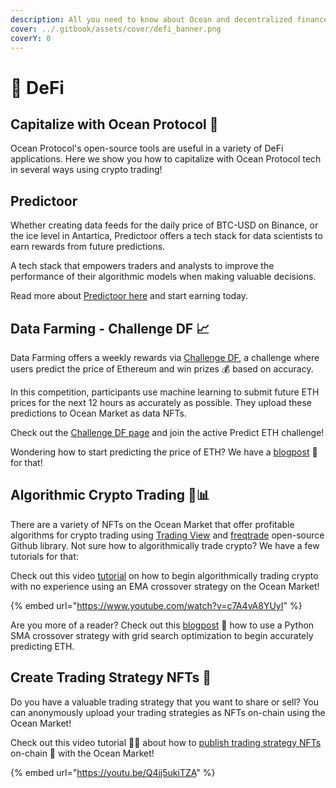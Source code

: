 ```yaml
---
description: All you need to know about Ocean and decentralized finance
cover: ../.gitbook/assets/cover/defi_banner.png
coverY: 0
---
```


# 🤑 DeFi

## Capitalize with Ocean Protocol 💸

Ocean Protocol's open-source tools are useful in a variety of DeFi applications. Here we show you how to capitalize with Ocean Protocol tech in several ways using crypto trading!

## Predictoor

Whether creating data feeds for the daily price of BTC-USD on Binance, or the ice level in Antartica, Predictoor offers a tech stack for data scientists to earn rewards from future predictions.

A tech stack that empowers traders and analysts to improve the performance of their algorithmic models when making valuable decisions.

Read more about [Predictoor here](../predictoor/README.md) and start earning today.

## Data Farming - Challenge DF 📈

Data Farming offers a weekly rewards via [Challenge DF](../rewards/df-challengedf.md), a challenge where users predict the price of Ethereum and win prizes 💰 based on accuracy.

In this competition, participants use machine learning to submit future ETH prices for the next 12 hours as accurately as possible. They upload these predictions to Ocean Market as data NFTs.

Check out the [Challenge DF page](https://df.oceandao.org/challenge-df) and join the active Predict ETH challenge!

Wondering how to start predicting the price of ETH? We have a [blogpost](https://blog.oceanprotocol.com/capitalize-with-ocean-protocol-a-predict-eth-tutorial-b2da136633f0?source=search\_post---------0----------------------------) 📖 for that!

## Algorithmic Crypto Trading 🤖📊

There are a variety of NFTs on the Ocean Market that offer profitable algorithms for crypto trading using [Trading View](https://www.tradingview.com) and [freqtrade](http://freqtrade.io) open-source Github library. Not sure how to algorithmically trade crypto? We have a few tutorials for that:

Check out this video [tutorial](https://www.youtube.com/watch?v=c7A4vA8YUyI) on how to begin algorithmically trading crypto with no experience using an EMA crossover strategy on the Ocean Market!

{% embed url="https://www.youtube.com/watch?v=c7A4vA8YUyI" %}

Are you more of a reader? Check out this [blogpost](https://blog.oceanprotocol.com/capitalize-with-ocean-protocol-a-sma-algorithmic-trading-tutorial-a2490661ab85) 📖 how to use a Python SMA crossover strategy with grid search optimization to begin accurately predicting ETH.

## Create Trading Strategy NFTs 📲

Do you have a valuable trading strategy that you want to share or sell? You can anonymously upload your trading strategies as NFTs on-chain using the Ocean Market!

Check out this video tutorial 🧑‍🏫 about how to [publish trading strategy NFTs](https://youtu.be/Q4jj5ukiTZA) on-chain 🔗 with the Ocean Market!

{% embed url="https://youtu.be/Q4jj5ukiTZA" %}
